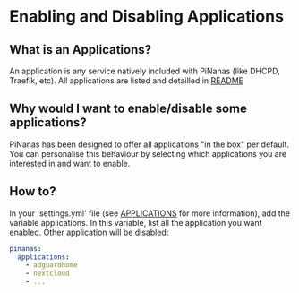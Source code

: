 Enabling and Disabling Applications
===================================

What is an Applications?
------------------------

An application is any service natively included with PiNanas (like DHCPD, Traefik, etc).
All applications are listed and detailled in [README](README.md#settings "README.md")

Why would I want to enable/disable some applications?
---------------------------------------------

PiNanas has been designed to offer all applications "in the box" per default.
You can personalise this behaviour by selecting which applications you are interested in and want to enable.

How to?
-------

In your 'settings.yml' file (see [APPLICATIONS](applications-list.md#settings "docs/applications-list.md") for more information), add the variable applications.
In this variable, list all the application you want enabled. Other application will be disabled:

```yaml
pinanas:
  applications:
    - adguardhome
    - nextcloud
    - ...
```
